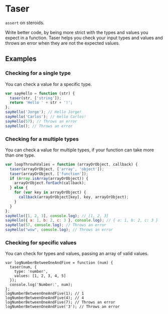 # Taser

`assert` on steroids.

Write better code, by being more strict with the types and values you expect in a function. Taser helps you check your input types and values and throws an error when they are not the expected values.

## Examples

### Checking for a single type

You can check a value for a specific type.

```javascript
var sayHello = function (str) {
  taser(str, ['string']);
  return 'Hello ' + str + '!';
};
sayHello('Jorge'); // Hello Jorge!
sayHello('Carlos'); // Hello Carlos!
sayHello(57); // Throws an error
sayHello(); // Throws an error
```

### Checking for a multiple types

You can check a value for multiple types, if your function can take more than one type.

```javascript
var loopThrouhValies = function (arrayOrObject, callback) {
  taser(arrayOrObject, ['array', 'object']);
  taser(arrayOrObject, ['function']);
  if (Array.isArray(arrayOrObject)) {
    arrayOrObject.forEach(callback);
  } else {
    for (var key in arrayOrObject) {
      callback(arrayOrObject[key], key, arrayOrObject);
    }
  }
};
sayHello([1, 2, 3], console.log); // [1, 2, 3]
sayHello({ a: 1, b: 2, c: 3 }, console.log); // { a: 1, b: 2, c: 3 }
sayHello(57, console.log); // Throws an error
sayHello("wow", console.log); // Throws an error
```

### Checking for specific values

You can check for types and values, passing an array of valid values.

```
var logNumberBetweeOneAndFive = function (num) {
  taser(num, {
    type: 'number',
    values: [1, 2, 3, 4, 5]
  });
  console.log('Number:', num);
};
logNumberBetweenOneAndFive(1); // 1
logNumberBetweenOneAndFive(4); // 4
logNumberBetweenOneAndFive(7); // Throws an error
logNumberBetweenOneAndFive('3'); // Throws an error
```
